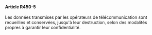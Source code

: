 #### Article R450-5

Les données transmises par les opérateurs de télécommunication sont recueillies et conservées, jusqu'à leur destruction, selon des modalités propres à garantir leur confidentialité.

